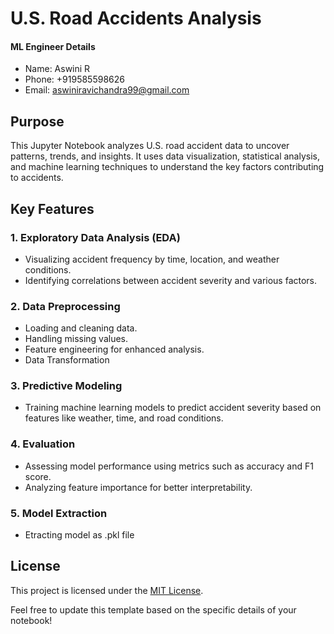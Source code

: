 # U.S. Road Accidents Analysis

#### ML Engineer Details
- Name: Aswini R
- Phone: +919585598626
- Email: aswiniravichandra99@gmail.com

## Purpose

This Jupyter Notebook analyzes U.S. road accident data to uncover patterns, trends, and insights. It uses data visualization, statistical analysis, and machine learning techniques to understand the key factors contributing to accidents.

## Key Features

### 1. Exploratory Data Analysis (EDA)
- Visualizing accident frequency by time, location, and weather conditions.
- Identifying correlations between accident severity and various factors.

### 2. Data Preprocessing
- Loading and cleaning data.
- Handling missing values.
- Feature engineering for enhanced analysis.
- Data Transformation

### 3. Predictive Modeling
- Training machine learning models to predict accident severity based on features like weather, time, and road conditions.

### 4. Evaluation
- Assessing model performance using metrics such as accuracy and F1 score.
- Analyzing feature importance for better interpretability.

### 5. Model Extraction
- Etracting model as .pkl file 


## License

This project is licensed under the [MIT License](LICENSE).

Feel free to update this template based on the specific details of your notebook!
